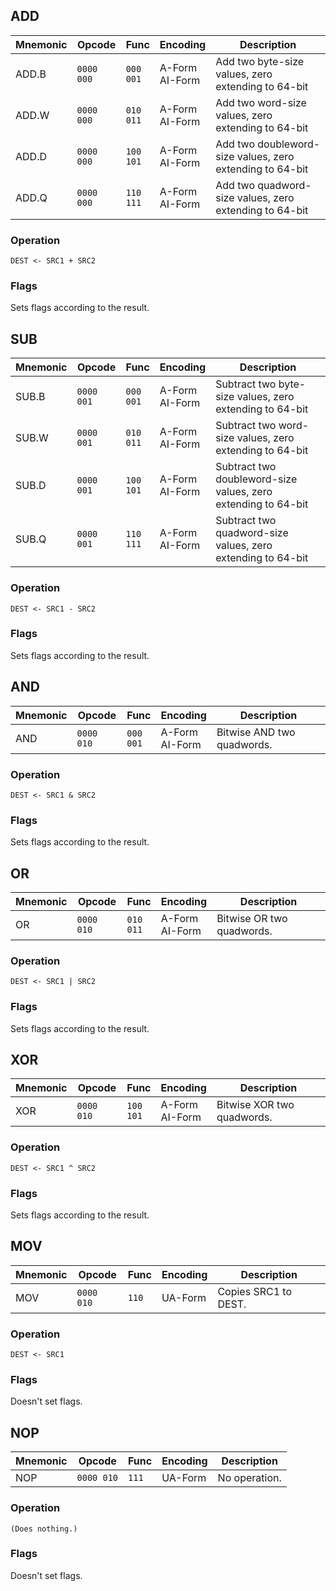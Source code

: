## ADD
| Mnemonic | Opcode     | Func           | Encoding          | Description                                              |
|----------|------------|----------------|-------------------|----------------------------------------------------------|
| ADD.B    | `0000 000` | `000`<br>`001` | A-Form<br>AI-Form | Add two byte-size values, zero extending to 64-bit       |
| ADD.W    | `0000 000` | `010`<br>`011` | A-Form<br>AI-Form | Add two word-size values, zero extending to 64-bit       |
| ADD.D    | `0000 000` | `100`<br>`101` | A-Form<br>AI-Form | Add two doubleword-size values, zero extending to 64-bit |
| ADD.Q    | `0000 000` | `110`<br>`111` | A-Form<br>AI-Form | Add two quadword-size values, zero extending to 64-bit   |
### Operation
```
DEST <- SRC1 + SRC2
```
### Flags
Sets flags according to the result.

## SUB
| Mnemonic | Opcode     | Func           | Encoding          | Description                                                   |
|----------|------------|----------------|-------------------|---------------------------------------------------------------|
| SUB.B    | `0000 001` | `000`<br>`001` | A-Form<br>AI-Form | Subtract two byte-size values, zero extending to 64-bit       |
| SUB.W    | `0000 001` | `010`<br>`011` | A-Form<br>AI-Form | Subtract two word-size values, zero extending to 64-bit       |
| SUB.D    | `0000 001` | `100`<br>`101` | A-Form<br>AI-Form | Subtract two doubleword-size values, zero extending to 64-bit |
| SUB.Q    | `0000 001` | `110`<br>`111` | A-Form<br>AI-Form | Subtract two quadword-size values, zero extending to 64-bit   |
### Operation
```
DEST <- SRC1 - SRC2
```
### Flags
Sets flags according to the result.

## AND
| Mnemonic | Opcode     | Func           | Encoding          | Description                |
|----------|------------|----------------|-------------------|----------------------------|
| AND      | `0000 010` | `000`<br>`001` | A-Form<br>AI-Form | Bitwise AND two quadwords. |
### Operation
```
DEST <- SRC1 & SRC2
```

### Flags
Sets flags according to the result.

## OR
| Mnemonic | Opcode     | Func           | Encoding          | Description                |
|----------|------------|----------------|-------------------|----------------------------|
| OR       | `0000 010` | `010`<br>`011` | A-Form<br>AI-Form | Bitwise OR two quadwords.  |
### Operation
```
DEST <- SRC1 | SRC2
```

### Flags
Sets flags according to the result.

## XOR
| Mnemonic | Opcode     | Func           | Encoding          | Description                |
|----------|------------|----------------|-------------------|----------------------------|
| XOR      | `0000 010` | `100`<br>`101` | A-Form<br>AI-Form | Bitwise XOR two quadwords. |
### Operation
```
DEST <- SRC1 ^ SRC2
```

### Flags
Sets flags according to the result.

## MOV
| Mnemonic | Opcode     | Func  | Encoding | Description          |
|----------|------------|-------|----------|----------------------|
| MOV      | `0000 010` | `110` | UA-Form  | Copies SRC1 to DEST. |
### Operation
```
DEST <- SRC1
```

### Flags
Doesn't set flags.

## NOP
| Mnemonic | Opcode     | Func  | Encoding | Description          |
|----------|------------|-------|----------|----------------------|
| NOP      | `0000 010` | `111` | UA-Form  | No operation.        |
### Operation
```
(Does nothing.)
```

### Flags
Doesn't set flags.
